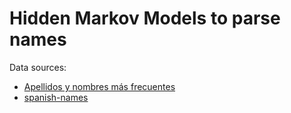 # Hidden Markov Models to parse names

Data sources:
+ [Apellidos y nombres más frecuentes](http://www.ine.es/dyngs/INEbase/es/operacion.htm?c=Estadistica_C&cid=1254736177009&menu=resultados&secc=1254736195454&idp=1254734710990)
+ [spanish-names](https://github.com/marcboquet/spanish-names)
